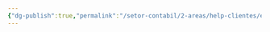 ```yaml
---
{"dg-publish":true,"permalink":"/setor-contabil/2-areas/help-clientes/evidence-holding/","dgPassFrontmatter":true,"created":"2025-04-16T16:07:58.898-03:00","updated":"2025-06-26T21:44:52.185-03:00"}
---
```


